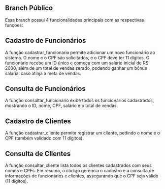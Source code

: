 Branch Público
--------------------------------------
Essa branch possui 4 funcionalidades principais com as respectivas funçoes:

Cadastro de Funcionários
--------------------------------
A função cadastrar_funcionario permite adicionar um novo funcionário ao sistema. O nome e o CPF são solicitados, e o CPF deve ter 11 dígitos. O funcionário recebe um ID único e começa com um salário inicial de R$ 2000, além de um total de vendas zerado, podendo ganhar um bônus salarial caso atinja a meta de vendas.

Consulta de Funcionários
----------------------------------
A função consultar_funcionario exibe todos os funcionários cadastrados, mostrando o ID, nome, CPF, salário e o total de vendas.

Cadastro de Clientes
-----------------------------------
A função cadastrar_cliente permite registrar um cliente, pedindo o nome e o CPF (também validado com 11 dígitos).

Consulta de Clientes
--------------------------------------
A função consultar_cliente lista todos os clientes cadastrados com seus nomes e CPFs.
Em resumo, o código gerencia o cadastro e a consulta de informações de funcionários e clientes, assegurando que o CPF seja válido (11 dígitos).

